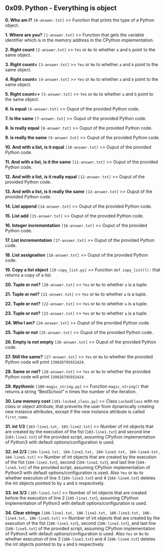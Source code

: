## 0x09. Python - Everything is object

**0. Who am I?** `[0-answer.txt]` >> Function that prints the type of a Python object.

**1. Where are you?** `[1-answer.txt]` >> Function that gets the variable identifier which is in the memory address in the CPython implementation.

**2. Right count** `[2-answer.txt]` >> `Yes` or `No` to whether `a` and `b` point to the same object.

**3. Right count=** `[3-answer.txt]` >> `Yes` or `No` to whether `a` and `b` point to the same object.

**4. Right count=** `[4-answer.txt]` >> `Yes` or `No` to whether `a` and `b` point to the same object.

**5. Right count=+** `[5-answer.txt]` >> `Yes` or `No` to whether `a` and `b` point to the same object.

**6. Is equal** `[6-answer.txt]` >> Ouput of the provided Python code.

**7. Is the same** `[7-answer.txt]` >> Ouput of the provided Python code.

**8. Is really equal** `[8-answer.txt]` >> Ouput of the provided Python code.

**9. is really the same** `[9-answer.txt]` >> Ouput of the provided Python code.

**10. And with a list, is it equal** `[10-answer.txt]` >> Ouput of the provided Python code.

**11. And with a list, is it the same** `[11-answer.txt]` >> Ouput of the provided Python code.

**12. And with a list, is it really equal** `[12-answer.txt]` >> Ouput of the provided Python code.

**13. And with a list, is it really the same** `[13-answer.txt]` >> Ouput of the provided Python code.

**14. List append** `[14-answer.txt]` >> Ouput of the provided Python code.

**15. List add** `[15-answer.txt]` >> Ouput of the provided Python code.

**16. Integer incrementation** `[16-answer.txt]` >> Ouput of the provided Python code.

**17. List incrementation** `[17-answer.txt]` >> Ouput of the provided Python code.

**18. List assignation** `[18-answer.txt]` >> Ouput of the provided Python code.

**19. Copy a list object** `[19-copy_list.py]` >> Function `def copy_list(l):` that returns a copy of a list.

**20. Tuple or not?** `[20-answer.txt]` >> `Yes` or `No` to whether `a` is a tuple.

**21. Tuple or not?** `[21-answer.txt]` >> `Yes` or `No` to whether `a` is a tuple.

**22. Tuple or not?** `[22-answer.txt]` >> `Yes` or `No` to whether `a` is a tuple.

**23. Tuple or not?** `[23-answer.txt]` >> `Yes` or `No` to whether `a` is a tuple.

**24. Who I am?** `[24-answer.txt]` >> Ouput of the provided Python code.

**25. Tuple or not** `[25-answer.txt]` >> Ouput of the provided Python code.

**26. Empty is not empty** `[26-answer.txt]` >> Ouput of the provided Python code.

**27. Still the same?** `[27-answer.txt]` >> `Yes` or `No` to whether the provided Python code will print `139926795932424`.

**28. Same or not?** `[28-answer.txt]` >> `Yes` or `No` to whether the provided Python code will print `139926795932424`.

**29. #pythonic** `[100-magic_string.py]` >> Function `magic_string()` that returns a string “BestSchool” n times the number of the iteration.

**30. Low memory cost** `[101-locked_class.py]` >> Class `LockedClass` with no class or object attribute, that prevents the user from dynamically creating new instance attributes, except if the new instance attribute is called `first_name`.

**31. int 1/3** `[103-line1.txt, 103-line2.txt]` >> Number of int objects that are created by the execution of the fist (`103-line1.txt`) and second line (`103-line2.txt`) of the provided script, assuming CPython implementation of Python3 with default options/configuration is used.

**32. int 2/3** `[104-line1.txt, 104-line2.txt, 104-line3.txt, 104-line4.txt, 104-line5.txt]` >> Number of int objects that are created by the execution of the fist (`104-line1.txt`), second (`104-line2.txt`), and last line (`104-line5.txt`) of the provided script, assuming CPython implementation of Python3 with default options/configuration is used. Also `Yes` or `No` to whether execution of line 3 (`104-line3.txt`) and 4 (`104-line4.txt`) deletes the int objects pointed to by `a` and `b` respectively.

**33. int 3/3** `[105-line1.txt]` >> Number of int objects that are created before the execution of line 2 (`105-line1.txt`), assuming CPython implementation of Python3 with default options/configuration is used.

**34. Clear strings** `[106-line1.txt, 106-line2.txt, 106-line3.txt, 106-line4.txt, 106-line5.txt]` >> Number of int objects that are created by the execution of the fist (`106-line1.txt`), second (`106-line2.txt`), and last line (`106-line5.txt`) of the provided script, assuming CPython implementation of Python3 with default options/configuration is used. Also `Yes` or `No` to whether execution of line 3 (`106-line3.txt`) and 4 (`106-line4.txt`) deletes the int objects pointed to by `a` and `b` respectively.
